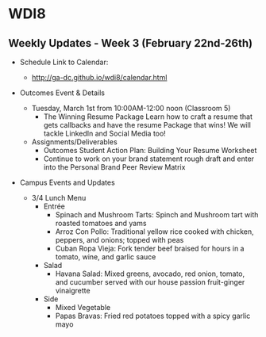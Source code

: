 # WDI8

## Weekly Updates - Week 3 (February 22nd-26th)

- Schedule 
  Link to Calendar: 
  - http://ga-dc.github.io/wdi8/calendar.html
- Outcomes Event & Details 
  - Tuesday, March 1st from 10:00AM-12:00 noon (Classroom 5) 
    - The Winning Resume Package
   Learn how to craft a resume that gets callbacks and have the resume Package that wins!  We will tackle LinkedIn and Social Media too! 
  - Assignments/Deliverables
    - Outcomes Student Action Plan: Building Your Resume Worksheet 
    - Continue to work on your brand statement rough draft and enter into the Personal Brand Peer Review Matrix

- Campus Events and Updates 
  - 3/4 Lunch Menu
    - Entrée
      - Spinach and Mushroom Tarts: Spinch and Mushroom tart with roasted tomatoes and yams
      - Arroz Con Pollo: Traditional yellow rice cooked with chicken, peppers, and onions; topped with peas 
      - Cuban Ropa Vieja: Fork tender beef braised for hours in a tomato, wine, and garlic sauce
    - Salad
      - Havana Salad: Mixed greens, avocado, red onion, tomato, and cucumber served with our house passion fruit-ginger vinaigrette
    - Side
      - Mixed Vegetable
      - Papas Bravas: Fried red potatoes topped with a spicy garlic mayo
